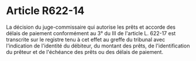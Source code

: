 # Article R622-14

La décision du juge-commissaire qui autorise les prêts et accorde des délais de paiement conformément au 3° du III de l'article L. 622-17 est transcrite sur le registre tenu à cet effet au greffe du tribunal avec l'indication de l'identité du débiteur, du montant des prêts, de l'identification du prêteur et de l'échéance des prêts ou des délais de paiement.